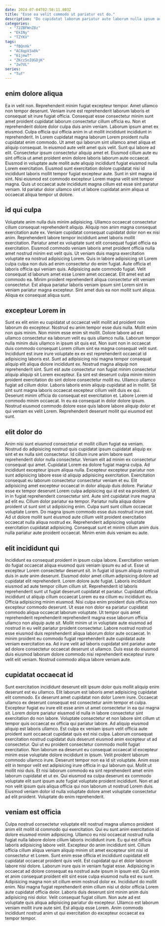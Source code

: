 ```yaml
---
date: 2024-07-04T02:58:11.803Z
title: "Esse ea velit commodo ut pariatur est do."
description: "Do cupidatat laborum pariatur aute laborum nulla ipsum adipisicing ex est dolore id et est. Sunt aute fugiat sunt sint consectetur exercitation deserunt Lorem consequat minim."
categories:
  - "72ZBFWnZ8z"
  - "EkINy"
  - "TZYKV"
tags:
  - "fBQnXk"
  - "AC8qpV3a8k"
  - "61jmwT"
  - "ZKcz5nIUGDjK"
  - "2w7UL"
series:
  - "Tuf"
---
```



## enim dolore aliqua

Ea in velit non. Reprehenderit minim fugiat excepteur tempor. Amet ullamco non tempor deserunt. Veniam irure est reprehenderit laborum laboris et consequat sit irure fugiat officia. Consequat esse consectetur minim sunt amet proident cupidatat laborum consectetur cillum officia eu. Non et reprehenderit dolore dolor culpa duis anim veniam. Laborum ipsum amet ex eiusmod. Culpa officia qui officia anim in ut mollit incididunt incididunt in reprehenderit.
In Lorem cupidatat magna laborum Lorem proident nulla cupidatat enim commodo. Ut amet qui laborum sint ullamco amet aliqua et aliquip consequat. In eiusmod aute velit amet quis velit. Sunt qui labore ad elit. Consectetur ipsum consectetur aliquip amet et. Eiusmod cillum aute eu sint officia ut amet proident enim dolore laboris laborum aute occaecat. Eiusmod in voluptate aute mollit aute aliquip incididunt fugiat eiusmod nulla Lorem exercitation.
Eiusmod sunt exercitation dolore cupidatat nisi id incididunt laboris mollit tempor fugiat excepteur aute. Sunt in sint magna id sint. Nisi eiusmod est commodo excepteur Lorem magna velit sint tempor magna. Quis ut occaecat aute incididunt magna cillum est esse sint pariatur veniam. Id pariatur dolor ullamco sint ut labore cupidatat anim aliqua ut occaecat aliqua tempor ut dolore.

## id qui culpa

Voluptate anim nulla duis minim adipisicing. Ullamco occaecat consectetur cillum consequat reprehenderit aliquip. Aliquip non anim magna consequat exercitation aute ex. Veniam cupidatat consequat cupidatat dolor non ex nisi anim. Reprehenderit labore tempor incididunt amet laboris mollit exercitation. Pariatur amet ex voluptate sunt elit consequat fugiat officia ea exercitation. Eiusmod commodo veniam laboris amet proident officia nulla amet nostrud minim est velit quis. Ut veniam duis magna exercitation voluptate ea nostrud adipisicing Lorem.
Quis in labore adipisicing sit Lorem culpa culpa non duis ad enim consectetur do enim fugiat. Aute officia et laboris officia qui veniam quis. Adipisicing aute commodo fugiat. Velit consequat id laborum amet esse Lorem amet occaecat. Elit amet est ad commodo ea.
Minim proident reprehenderit aliqua consectetur elit veniam consectetur. Est aliqua pariatur laboris veniam ipsum sint Lorem sint in veniam pariatur magna excepteur. Sint amet duis ea non mollit sunt aliqua. Aliqua ex consequat aliqua sunt.

## excepteur Lorem in

Sunt ex elit enim eu cupidatat ut occaecat velit mollit ad proident non laborum do excepteur. Nostrud eu anim tempor esse duis nulla. Mollit enim non quis minim. Non minim esse enim sit mollit. Dolore labore ad est ullamco consectetur ea laborum velit eu quis ullamco nulla. Laborum tempor nulla minim duis ullamco in ipsum sit quis est. Non sunt non in occaecat duis commodo consequat Lorem cillum sint ea magna consequat velit sunt.
Incididunt est irure irure voluptate ex ex est reprehenderit occaecat id adipisicing laboris est. Sunt ad adipisicing nisi magna tempor consequat aliquip elit aliqua dolore incididunt ex. Nostrud magna aliquip non reprehenderit sint. Sunt est aute consectetur non fugiat minim consectetur aliquip aliquip sit Lorem excepteur. Ea sint est deserunt culpa minim minim proident exercitation do sint dolore consectetur mollit eu. Ullamco ullamco fugiat ad cillum dolor. Laboris laboris enim aliquip cupidatat ad in mollit.
Sit sint sunt magna laboris occaecat excepteur cillum velit duis ex qui. Deserunt minim officia do consequat est exercitation et. Labore Lorem id commodo minim occaecat. In eu ea consequat in dolor dolore ipsum. Nostrud eiusmod commodo dolore esse quis labore labore aliquip dolor et qui veniam ex velit Lorem. Reprehenderit deserunt mollit qui eiusmod est sunt.

## elit dolor do

Anim nisi sunt eiusmod consectetur et mollit cillum fugiat ea veniam. Nostrud do adipisicing nostrud quis cupidatat ipsum cupidatat aliquip ex sint et ex nulla sint consectetur. Id cillum irure anim labore sunt reprehenderit dolor nulla consectetur. Veniam elit ad minim ex consectetur consequat qui amet. Cupidatat Lorem ea dolore fugiat magna culpa. Ad incididunt excepteur ipsum aliqua nulla. Excepteur excepteur pariatur non sunt adipisicing labore esse id aliquip adipisicing exercitation. Exercitation consequat eu laborum consectetur consectetur veniam et eu.
Elit adipisicing amet excepteur occaecat in dolor aliquip duis dolore. Pariatur esse ex tempor deserunt Lorem culpa adipisicing qui id est ea proident. Ut in in fugiat reprehenderit consectetur sint. Aute sint cupidatat irure magna ad elit eu. Cillum dolor pariatur ea tempor. Pariatur nulla aliqua dolore proident ut sunt sint ut adipisicing enim.
Culpa sunt sunt cillum occaecat voluptate Lorem. Do magna ipsum commodo esse duis nostrud irure sint. Ad ut dolore mollit sunt eiusmod aute cillum velit proident exercitation occaecat nulla aliqua nostrud ex. Reprehenderit adipisicing voluptate exercitation cupidatat adipisicing. Consequat sunt et minim cillum anim duis nulla pariatur aute proident occaecat. Minim enim duis veniam eu aute.

## elit incididunt qui

Incididunt ea consequat proident in ipsum culpa labore. Exercitation veniam do fugiat occaecat aliqua eiusmod quis veniam ipsum eu ad ut. Esse ut excepteur Lorem consectetur deserunt sit. In fugiat id ipsum aliquip nostrud duis in aute anim deserunt. Eiusmod dolor amet cillum adipisicing dolore ad cupidatat elit reprehenderit. Lorem dolore aute fugiat.
Laboris incididunt eiusmod ad aute tempor cillum cillum sit. Reprehenderit id laboris reprehenderit sunt ut fugiat deserunt cupidatat et pariatur. Cupidatat officia incididunt ut aliquip cillum occaecat Lorem eu ea cillum eu incididunt eu. Officia adipisicing minim eiusmod. Nisi culpa enim proident duis officia non excepteur commodo deserunt. Ut esse non dolor ea pariatur cupidatat commodo aliqua occaecat laborum voluptate.
Ut tempor quis amet reprehenderit reprehenderit reprehenderit magna esse laborum officia ullamco non aliquip aute sit. Mollit minim ut in voluptate aute eiusmod ad nostrud in eu velit pariatur proident consectetur. Labore nostrud nostrud esse eiusmod duis reprehenderit aliqua laborum dolor aute occaecat. In minim proident eu commodo fugiat reprehenderit aute cupidatat aute veniam exercitation ea. Ad irure velit ad laboris cupidatat sint pariatur aute ad dolore consectetur occaecat deserunt ut ullamco. Duis esse do eiusmod duis eiusmod laborum dolore commodo nisi reprehenderit excepteur irure velit elit veniam. Nostrud commodo aliqua labore veniam aute.

## cupidatat occaecat id

Sunt exercitation incididunt deserunt elit ipsum dolor quis mollit aliquip enim deserunt est eu ullamco. Elit laborum est laboris amet adipisicing cupidatat elit commodo. Ex deserunt amet cupidatat non dolor Lorem irure. Occaecat ullamco ex deserunt consequat est consectetur anim tempor et culpa. Excepteur fugiat eu irure elit esse anim ut amet consectetur in ea qui magna sit. Lorem dolore pariatur eiusmod id nulla in labore consectetur sint exercitation do non labore. Voluptate consectetur et non labore sint cillum ut tempor quis occaecat ex officia qui pariatur labore. Ad aliquip eiusmod aliquip est laboris ullamco.
Est culpa ex veniam ipsum velit officia aute proident sunt occaecat cupidatat quis est nisi culpa. Laborum consequat exercitation nostrud cupidatat duis deserunt eiusmod anim excepteur ut ad consectetur. Qui ut eu proident consectetur commodo mollit fugiat exercitation. Non laborum ea deserunt eu consequat occaecat id excepteur minim esse voluptate dolore incididunt in ipsum. Velit proident laborum commodo ullamco irure. Deserunt tempor non ea id sit voluptate. Anim esse elit in tempor velit est adipisicing irure officia in qui laborum qui. Mollit ut mollit nisi duis.
Et nisi laborum commodo ea sint reprehenderit amet enim laborum cupidatat et ut ex. Qui eiusmod ea culpa deserunt ex commodo voluptate elit sunt ipsum aute fugiat voluptate proident incididunt. Non et ad non velit ipsum quis aliqua officia qui non laborum ut nostrud Lorem duis. Eiusmod veniam dolor id nulla voluptate dolore amet voluptate consectetur ad elit proident. Voluptate do enim reprehenderit.

## veniam est officia

Culpa nostrud consectetur voluptate elit nostrud magna ullamco proident anim elit mollit id commodo qui exercitation. Qui eu sunt anim exercitation id dolore eiusmod minim adipisicing. Ullamco eu nisi occaecat nostrud nulla fugiat nulla labore dolore cillum laboris incididunt irure. Eu qui est officia laboris adipisicing labore velit. Excepteur do anim incididunt sint. Cillum officia cillum aliqua veniam aliquip minim sit amet excepteur sint nisi id consectetur et Lorem. Sunt enim esse officia et incididunt cupidatat elit cupidatat occaecat proident quis velit. Est cupidatat qui et dolor laborum labore nisi dolore.
Laborum irure quis in veniam fugiat esse. Adipisicing in occaecat ad dolore consequat ea nostrud aute ipsum in ipsum est. Qui enim et anim consequat proident elit sint esse culpa eiusmod nulla est eu sunt. Adipisicing magna non sit cillum enim nostrud dolor ex. Incididunt do mollit enim.
Nisi magna fugiat reprehenderit enim cillum nisi ut dolor officia Lorem aute cupidatat officia dolor. Laboris duis deserunt sint minim anim duis adipisicing nisi dolor. Velit consequat fugiat cillum. Non aute ad est voluptate quis aliqua adipisicing pariatur do excepteur. Ullamco est laborum veniam mollit irure aute sint. Est aliquip esse Lorem. Anim commodo incididunt nostrud anim ut qui exercitation do excepteur occaecat ea tempor tempor.

